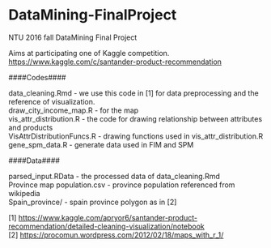 # DataMining-FinalProject
NTU 2016 fall DataMining Final Project

Aims at participating one of Kaggle competition.
https://www.kaggle.com/c/santander-product-recommendation

####Codes####

data_cleaning.Rmd - we use this code in [1] for data preprocessing and the reference of visualization.  
draw_city_income_map.R - for the map  
vis_attr_distribution.R - the code for drawing relationship between attributes and products  
VisAttrDistributionFuncs.R - drawing functions used in vis_attr_distribution.R  
gene_spm_data.R - generate data used in FIM and SPM  

####Data####

parsed_input.RData - the processed data of data_cleaning.Rmd  
Province map population.csv - province population referenced from wikipedia  
Spain_province/ - spain province polygon as in [2]  

[1] https://www.kaggle.com/apryor6/santander-product-recommendation/detailed-cleaning-visualization/notebook  
[2] https://procomun.wordpress.com/2012/02/18/maps_with_r_1/
